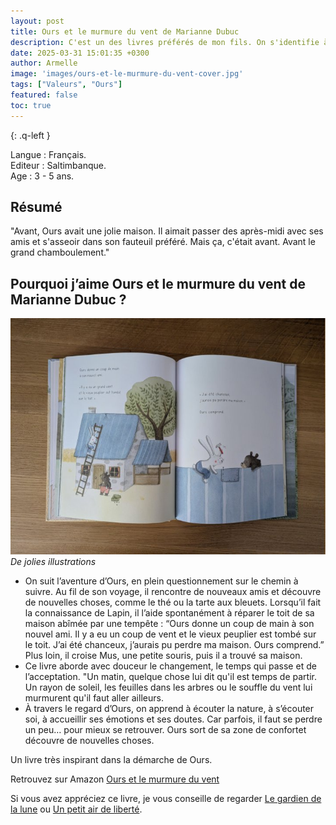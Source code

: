 ```yaml
---
layout: post
title: Ours et le murmure du vent de Marianne Dubuc 
description: C'est un des livres préférés de mon fils. On s'identifie à Ours qui a décidé de changer de maison et d'explorer de nouveaux horizons.
date: 2025-03-31 15:01:35 +0300
author: Armelle
image: 'images/ours-et-le-murmure-du-vent-cover.jpg'
tags: ["Valeurs", "Ours"]
featured: false
toc: true
---
```


{: .q-left }

Langue : Français.             
Editeur : Saltimbanque.    
Age :  3 - 5 ans.

## Résumé

"Avant, Ours avait une jolie maison. Il aimait passer des après-midi avec ses amis et s'asseoir dans son fauteuil préféré. Mais ça, c'était avant. Avant le grand chamboulement."

## Pourquoi j’aime Ours et le murmure du vent de Marianne Dubuc ?

![De jolies illustrations](/images/ours-et-le-murmure-du-vent-int.jpg)
*De jolies illustrations*
- On suit l’aventure d’Ours, en plein questionnement sur le chemin à suivre. Au fil de son voyage, il rencontre de nouveaux amis et découvre de nouvelles choses, comme le thé ou la tarte aux bleuets. Lorsqu’il fait la connaissance de Lapin, il l’aide spontanément à réparer le toit de sa maison abîmée par une tempête :
“Ours donne un coup de main à son nouvel ami. Il y a eu un coup de vent et le vieux peuplier est tombé sur le toit. J’ai été chanceux, j’aurais pu perdre ma maison. Ours comprend.”
Plus loin, il croise Mus, une petite souris, puis il a trouvé sa maison.
-  Ce livre aborde avec douceur le changement, le temps qui passe et de l’acceptation. "Un matin, quelque chose lui dit qu'il est temps de partir. Un rayon de soleil, les feuilles dans les arbres ou le souffle du vent lui murmurent qu'il faut aller ailleurs. 
- À travers le regard d’Ours, on apprend à écouter la nature, à s’écouter soi, à accueillir ses émotions et ses doutes. Car parfois, il faut se perdre un peu… pour mieux se retrouver. Ours sort de sa zone de confortet découvre de nouvelles choses.

Un livre très inspirant dans la démarche de Ours.

Retrouvez sur Amazon [Ours et le murmure du vent](https://amzn.to/3RPf8R3)

Si vous avez appréciez ce livre, je vous conseille de regarder [Le gardien de la lune](https://ludichou.com/le-gardien-de-la-lune) ou [Un petit air de liberté](https://ludichou.com/un-petit-air-de-liberte).